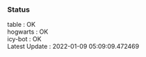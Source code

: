 ### Status


table : OK  
hogwarts : OK  
icy-bot : OK  
Latest Update : 2022-01-09 05:09:09.472469

